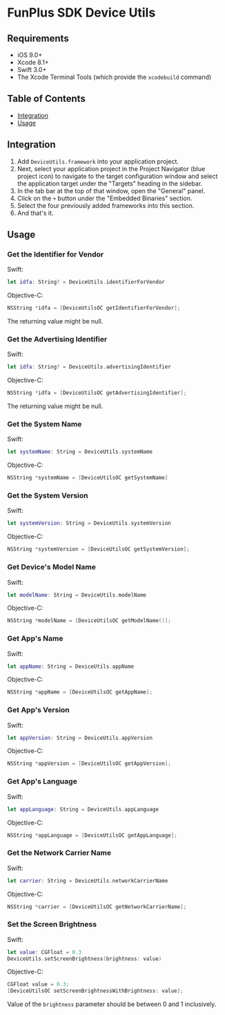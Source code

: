 # FunPlus SDK Device Utils

## Requirements

- iOS 9.0+
- Xcode 8.1+
- Swift 3.0+
- The Xcode Terminal Tools (which provide the `xcodebuild` command)

## Table of Contents

* [Integration](#integration)
* [Usage](#usage)

## Integration

1. Add `DeviceUtils.framework` into your application project.
2. Next, select your application project in the Project Navigator (blue project icon) to navigate to the target configuration window and select the application target under the "Targets" heading in the sidebar.
3. In the tab bar at the top of that window, open the "General" panel.
4. Click on the `+` button under the "Embedded Binaries" section.
5. Select the four previously added frameworks into this section.
6. And that's it.

## Usage

### Get the Identifier for Vendor

Swift:

```swift
let idfa: String? = DeviceUtils.identifierForVendor
```

Objective-C:

```objective-c
NSString *idfa = [DeviceUtilsOC getIdentifierForVendor];
```

The returning value might be null.

### Get the Advertising Identifier

Swift:

```swift
let idfa: String? = DeviceUtils.advertisingIdentifier
```

Objective-C:

```objective-c
NSString *idfa = [DeviceUtilsOC getAdvertisingIdentifier];
```

The returning value might be null.

### Get the System Name

Swift:

```swift
let systemName: String = DeviceUtils.systemName
```

Objective-C:

```objective-c
NSString *systemName = [DeviceUtilsOC getSystemName]
```

### Get the System Version

Swift:

```swift
let systemVersion: String = DeviceUtils.systemVersion
```

Objective-C:

```objective-c
NSString *systemVersion = [DeviceUtilsOC getSystemVersion];
```

### Get Device's Model Name

Swift:

```swift
let modelName: String = DeviceUtils.modelName
```

Objective-C:

```objective-c
NSString *modelName = [DeviceUtilsOC getModelName()];
```

### Get App's Name

Swift:

```swift
let appName: String = DeviceUtils.appName
```

Objective-C:

```objective-c
NSString *appName = [DeviceUtilsOC getAppName];
```

### Get App's Version

Swift:

```swift
let appVersion: String = DeviceUtils.appVersion
```

Objective-C:

```objective-c
NSString *appVersion = [DeviceUtilsOC getAppVersion];
```

### Get App's Language

Swift:

```swift
let appLanguage: String = DeviceUtils.appLanguage
```

Objective-C:

```objective-c
NSString *appLanguage = [DeviceUtilsOC getAppLanguage];
```

### Get the Network Carrier Name

Swift:

```swift
let carrier: String = DeviceUtils.networkCarrierName
```

Objective-C:

```objective-c
NSString *carrier = [DeviceUtilsOC getNetworkCarrierName];
```

### Set the Screen Brightness

Swift:

```swift
let value: CGFloat = 0.3
DeviceUtils.setScreenBrightness(brightness: value)
```

Objective-C:

```objective-c
CGFloat value = 0.3;
[DeviceUtilsOC setScreenBrightnessWithBrightness: value];
```

Value of the `brightness` parameter should be  between 0 and 1 inclusively.
